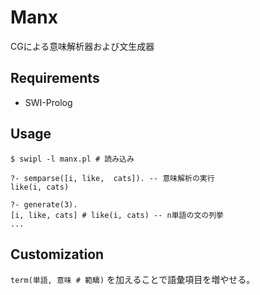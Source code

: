 # Manx
CGによる意味解析器および文生成器

## Requirements

- SWI-Prolog

## Usage

```
$ swipl -l manx.pl # 読み込み

?- semparse([i, like,  cats]). -- 意味解析の実行
like(i, cats)

?- generate(3).
[i, like, cats] # like(i, cats) -- n単語の文の列挙
...
```

## Customization

`term(単語, 意味 # 範疇)` を加えることで語彙項目を増やせる。
